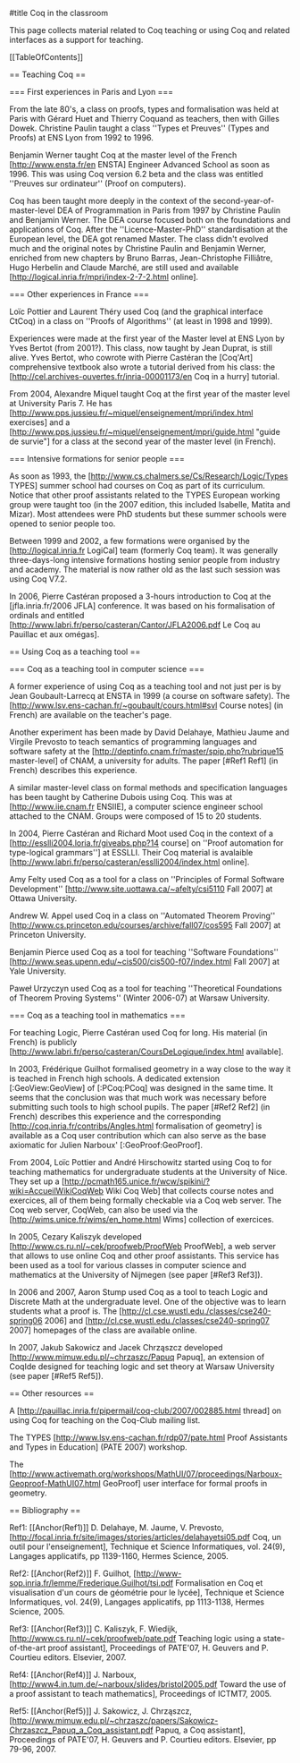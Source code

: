 #title Coq in the classroom

This page collects material related to Coq teaching or using Coq and related interfaces as a support for teaching.

[[TableOfContents]]

== Teaching Coq ==

=== First experiences in Paris and Lyon ===

From the late 80's, a class on proofs, types and formalisation was held at Paris with Gérard Huet and Thierry Coquand as teachers, then with Gilles Dowek. Christine Paulin taught a class ''Types et Preuves'' (Types and Proofs) at ENS Lyon from 1992 to 1996.

Benjamin Werner taught Coq at the master level of the French [http://www.ensta.fr/en ENSTA] Engineer Advanced School as soon as 1996. This was using Coq version 6.2 beta and the class was entitled ''Preuves sur ordinateur'' (Proof on computers).

Coq has been taught more deeply in the context of the second-year-of-master-level DEA of Programmation in Paris from 1997 by Christine Paulin and Benjamin Werner. The DEA course focused both on the foundations and applications of Coq. After the ''Licence-Master-PhD'' standardisation at the European level, the DEA got renamed Master. The class didn't evolved much and the original notes by Christine Paulin and Benjamin Werner, enriched from new chapters by Bruno Barras, Jean-Christophe Filliâtre, Hugo Herbelin and Claude Marché, are still used and available [http://logical.inria.fr/mpri/index-2-7-2.html online].

=== Other experiences in France ===

Loïc Pottier and Laurent Théry used Coq (and the graphical interface CtCoq) in a class on ''Proofs of Algorithms'' (at least in 1998 and 1999).

Experiences were made at the first year of the Master level at ENS Lyon by Yves Bertot (from 2001?). This class, now taught by Jean Duprat, is still alive. Yves Bertot, who cowrote with Pierre Castéran the [Coq'Art] comprehensive textbook also wrote a tutorial derived from his class: the [http://cel.archives-ouvertes.fr/inria-00001173/en Coq in a hurry] tutorial.

From 2004, Alexandre Miquel taught Coq at the first year of the master level at University Paris 7.  He has [http://www.pps.jussieu.fr/~miquel/enseignement/mpri/index.html exercises] and a [http://www.pps.jussieu.fr/~miquel/enseignement/mpri/guide.html "guide de survie"] for a class at the second year of the master level (in French).

=== Intensive formations for senior people ===

As soon as 1993, the [http://www.cs.chalmers.se/Cs/Research/Logic/Types TYPES] summer school had courses on Coq as part of its curriculum. Notice that other proof assistants related to the TYPES European working group were taught too (in the 2007 edition, this included Isabelle, Matita and Mizar). Most attendees were PhD students but these summer schools were opened to senior people too.

Between 1999 and 2002, a few formations were organised by the [http://logical.inria.fr LogiCal] team (formerly Coq team). It was generally three-days-long intensive formations hosting senior people from industry and academy. The material is now rather old as the last such session was using Coq V7.2.

In 2006, Pierre Castéran proposed a 3-hours introduction to Coq at the [jfla.inria.fr/2006 JFLA] conference. It was based on his formalisation of ordinals and entitled [http://www.labri.fr/perso/casteran/Cantor/JFLA2006.pdf Le Coq au Pauillac et aux omégas].

== Using Coq as a teaching tool ==

=== Coq as a teaching tool in computer science ===

A former experience of using Coq as a teaching tool and not just per is by Jean Goubault-Larrecq at ENSTA in 1999 (a course on software safety).  The [http://www.lsv.ens-cachan.fr/~goubault/cours.html#svl Course notes] (in French) are available on the teacher's page. 

Another experiment has been made by David Delahaye, Mathieu Jaume and Virgile Prevosto to teach semantics of programming languages and software safety at the [http://deptinfo.cnam.fr/master/spip.php?rubrique15 master-level] of CNAM, a university for adults.  The paper [#Ref1 Ref1] (in French) describes this experience.

A similar master-level class on formal methods and specification languages has been taught by Catherine Dubois using Coq. This was at [http://www.iie.cnam.fr ENSIIE], a computer science engineer school attached to the CNAM. Groups were composed of 15 to 20 students.

In 2004, Pierre Castéran and Richard Moot used Coq in the context of a [http://esslli2004.loria.fr/giveabs.php?14 course] on ''Proof automation for type-logical grammars''] at ESSLLI. Their Coq material is avalaible [http://www.labri.fr/perso/casteran/esslli2004/index.html online].

Amy Felty used Coq as a tool for a class on ''Principles of Formal Software Development'' [http://www.site.uottawa.ca/~afelty/csi5110 Fall 2007] at Ottawa University.

Andrew W. Appel used Coq in a class on ''Automated Theorem Proving'' [http://www.cs.princeton.edu/courses/archive/fall07/cos595 Fall 2007] at Princeton University.

Benjamin Pierce used Coq as a tool for teaching ''Software Foundations'' [http://www.seas.upenn.edu/~cis500/cis500-f07/index.html Fall 2007] at Yale University.

Paweł Urzyczyn used Coq as a tool for teaching ''Theoretical Foundations of Theorem Proving Systems'' (Winter 2006-07) at Warsaw University.

=== Coq as a teaching tool in mathematics ===

For teaching Logic, Pierre Castéran used Coq for long. His material (in French) is publicly [http://www.labri.fr/perso/casteran/CoursDeLogique/index.html available].

In 2003, Frédérique Guilhot formalised geometry in a way close to the way it is teached in French high schools. A dedicated extension [:GeoView:GeoView] of [:PCoq:PCoq] was designed in the same time.  It seems that the conclusion was that much work was necessary before submitting such tools to high school pupils. The paper [#Ref2 Ref2] (in French) describes this experience and the corresponding [http://coq.inria.fr/contribs/Angles.html formalisation of geometry] is available as a Coq user contribution which can also serve as the base axiomatic for Julien Narboux' [:GeoProof:GeoProof].

From 2004, Loïc Pottier and André Hirschowitz started using Coq to for teaching mathematics for undergraduate students at the University of Nice. They set up a [http://pcmath165.unice.fr/wcw/spikini/?wiki=AccueilWikiCoqWeb Wiki Coq Web] that collects course notes and exercices, all of them being formally checkable via a Coq web server. The Coq web server, CoqWeb, can also be used via the [http://wims.unice.fr/wims/en_home.html Wims] collection of exercices.

In 2005, Cezary Kaliszyk developed [http://www.cs.ru.nl/~cek/proofweb/ProofWeb ProofWeb], a web server that allows to use online Coq and other proof assistants. This service has been used as a tool for various classes in computer science and mathematics at the University of Nijmegen (see paper [#Ref3 Ref3]).

In 2006 and 2007, Aaron Stump used Coq as a tool to teach Logic and Discrete Math at the undergraduate level. One of the objective was to learn students what a proof is. The [http://cl.cse.wustl.edu./classes/cse240-spring06 2006] and [http://cl.cse.wustl.edu./classes/cse240-spring07 2007] homepages of the class are available online.

In 2007, Jakub Sakowicz and Jacek Chrząszcz developed [http://www.mimuw.edu.pl/~chrzaszc/Papuq Papuq], an extension of CoqIde designed for teaching logic and set theory at Warsaw University (see paper [#Ref5 Ref5]).

== Other resources ==

A [http://pauillac.inria.fr/pipermail/coq-club/2007/002885.html thread] on using Coq for teaching on the Coq-Club mailing list.

The TYPES [http://www.lsv.ens-cachan.fr/rdp07/pate.html Proof Assistants and Types in Education] (PATE 2007) workshop.

The [http://www.activemath.org/workshops/MathUI/07/proceedings/Narboux-Geoproof-MathUI07.html GeoProof] user interface for formal proofs in geometry.

== Bibliography ==

Ref1: [[Anchor(Ref1)]] D. Delahaye, M. Jaume, V. Prevosto, [http://focal.inria.fr/site/images/stories/articles/delahayetsi05.pdf Coq, un outil pour l'enseignement], Technique et Science Informatiques, vol. 24(9), Langages applicatifs, pp&nbsp;1139-1160, Hermes Science, 2005.

Ref2: [[Anchor(Ref2)]] F. Guilhot, [http://www-sop.inria.fr/lemme/Frederique.Guilhot/tsi.pdf Formalisation en Coq et visualisation d'un cours de géométrie pour le lycée], Technique et Science Informatiques, vol. 24(9), Langages applicatifs, pp&nbsp;1113-1138, Hermes Science, 2005.

Ref3: [[Anchor(Ref3)]] C. Kaliszyk, F. Wiedijk, [http://www.cs.ru.nl/~cek/proofweb/pate.pdf Teaching logic using a state-of-the-art proof assistant], Proceedings of PATE'07, H. Geuvers and P. Courtieu editors. Elsevier, 2007.

Ref4: [[Anchor(Ref4)]] J. Narboux, [http://www4.in.tum.de/~narboux/slides/bristol2005.pdf Toward the use of a proof assistant to teach mathematics], Proceedings of ICTMT7, 2005.

Ref5: [[Anchor(Ref5)]] J. Sakowicz, J. Chrząszcz, [http://www.mimuw.edu.pl/~chrzaszc/papers/Sakowicz-Chrzaszcz_Papuq_a_Coq_assistant.pdf Papuq, a Coq assistant], Proceedings of PATE'07, H. Geuvers and P. Courtieu editors. Elsevier, pp 79-96, 2007.
